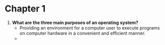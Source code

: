 # Chapter 1
1. **What are the three main purposes of an operating system?**
	- Providing an environment for a computer user to execute programs on computer hardware in a convenient and efficient manner.
	- 